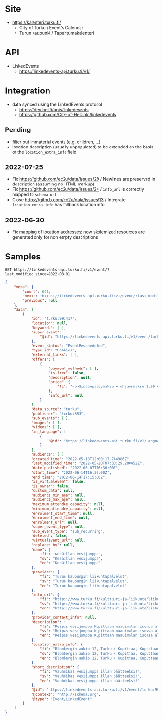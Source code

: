 # Site

* https://kalenteri.turku.fi/
  * City of Turku / Event's Calendar
  * Turun kaupunki / Tapahtumakalenteri

# API

* LinkedEvents
  * https://linkedevents-api.turku.fi/v1/

# Integration

* data synced using the LinkedEvents protocol
  * https://dev.hel.fi/apis/linkedevents
  * https://github.com/City-of-Helsinki/linkedevents

## Pending

- filter out immaterial events (e.g. children, …)
- location description (usually unpopulated) to be extended on the basis of the `location_extra_info` field

## 2022-07-25

* FIx https://github.com/ec2u/data/issues/29 / Newlines are preserved in description (assuming no HTML markup)
* Fix https://github.com/ec2u/data/issues/24 / `info_url` is correctly mapped to `schema.url`
* Close https://github.com/ec2u/data/issues/13 / Integrate `location_extra_info` has fallback location info

## 2022-06-30

* Fix mapping of location addresses: now skolemized resources are generated only for non empty descriptions

# Samples

```http
GET https://linkedevents-api.turku.fi/v1/event/?last_modified_since=2022-03-01
```

```json
{
    "meta": {
        "count": 641,
        "next": "https://linkedevents-api.turku.fi/v1/event/?last_modified_since=2022-05-15&page=2",
        "previous": null
    },
    "data": [
        {
            "id": "turku:991417",
            "location": null,
            "keywords": [ ],
            "super_event": {
                "@id": "https://linkedevents-api.turku.fi/v1/event/turku:991415/"
            },
            "event_status": "EventRescheduled",
            "type_id": "Hobbies",
            "external_links": [ ],
            "offers": [
                {
                    "payment_methods": [ ],
                    "is_free": false,
                    "description": null,
                    "price": {
                        "fi": "<p>Sisäänpääsymaksu + ohjausmaksu 2,50 €</p>"
                    },
                    "info_url": null
                }
            ],
            "data_source": "turku",
            "publisher": "turku:853",
            "sub_events": [ ],
            "images": [ ],
            "videos": [ ],
            "in_language": [
                {
                    "@id": "https://linkedevents-api.turku.fi/v1/language/fi/"
                }
            ],
            "audience": [ ],
            "created_time": "2022-05-18T12:00:17.744986Z",
            "last_modified_time": "2022-05-20T07:30:29.200452Z",
            "date_published": "2022-06-07T16:30:00Z",
            "start_time": "2022-06-14T16:30:00Z",
            "end_time": "2022-06-14T17:15:00Z",
            "is_virtualevent": false,
            "is_owner": false,
            "custom_data": null,
            "audience_min_age": null,
            "audience_max_age": null,
            "maximum_attendee_capacity": null,
            "minimum_attendee_capacity": null,
            "enrolment_start_time": null,
            "enrolment_end_time": null,
            "enrolment_url": null,
            "super_event_type": null,
            "sub_event_type": "sub_recurring",
            "deleted": false,
            "virtualevent_url": null,
            "replaced_by": null,
            "name": {
                "fi": "Kesäillan vesijumppa",
                "sv": "Kesäillan vesijumppa",
                "en": "Kesäillan vesijumppa"
            },
            "provider": {
                "fi": "Turun kaupungin liikuntapalvelut",
                "sv": "Turun kaupungin liikuntapalvelut",
                "en": "Turun kaupungin liikuntapalvelut"
            },
            "info_url": {
                "fi": "https://www.turku.fi/kulttuuri-ja-liikunta/liikunta/liikuntapaikat/uimapaikat-ja-vesiliikunta/maauimalat/vesijumpat",
                "sv": "https://www.turku.fi/kulttuuri-ja-liikunta/liikunta/liikuntapaikat/uimapaikat-ja-vesiliikunta/maauimalat/vesijumpat",
                "en": "https://www.turku.fi/kulttuuri-ja-liikunta/liikunta/liikuntapaikat/uimapaikat-ja-vesiliikunta/maauimalat/vesijumpat"
            },
            "provider_contact_info": null,
            "description": {
                "fi": "Reipas vesijumppa Kupittaan maauimalan isossa altaassa. Jumpataan altaan syvässä päässä ja käytetään kelluttavaa vesijuoksuvyötä. Halutessasi voit jumpata myös matalassa vedessä. Vaihtelevat ohjaajat ja ohjelma, välillä jumpataan välineillä välillä ilman. Välineet saat ohjaajalta, omaakin vesijuoksuvyötä voi halutessaan käyttää. Jokainen jumppaa oman kuntonsa mukaan. Aloittelijatkin rohkeasti mukaan jumppaamaan!Jokaiseen jumppaan ilmoittaudutaan etukäteen. Max. määrä 60 hlöä/jumppa.",
                "sv": "Reipas vesijumppa Kupittaan maauimalan isossa altaassa. Jumpataan altaan syvässä päässä ja käytetään kelluttavaa vesijuoksuvyötä. Halutessasi voit jumpata myös matalassa vedessä. Vaihtelevat ohjaajat ja ohjelma, välillä jumpataan välineillä välillä ilman. Välineet saat ohjaajalta, omaakin vesijuoksuvyötä voi halutessaan käyttää. Jokainen jumppaa oman kuntonsa mukaan. Aloittelijatkin rohkeasti mukaan jumppaamaan!Jokaiseen jumppaan ilmoittaudutaan etukäteen. Max. määrä 60 hlöä/jumppa.",
                "en": "Reipas vesijumppa Kupittaan maauimalan isossa altaassa. Jumpataan altaan syvässä päässä ja käytetään kelluttavaa vesijuoksuvyötä. Halutessasi voit jumpata myös matalassa vedessä. Vaihtelevat ohjaajat ja ohjelma, välillä jumpataan välineillä välillä ilman. Välineet saat ohjaajalta, omaakin vesijuoksuvyötä voi halutessaan käyttää. Jokainen jumppaa oman kuntonsa mukaan. Aloittelijatkin rohkeasti mukaan jumppaamaan!Jokaiseen jumppaan ilmoittaudutaan etukäteen. Max. määrä 60 hlöä/jumppa."
            },
            "location_extra_info": {
                "fi": "Blombergin aukio 12, Turku / Kupittaa, Kupittaan maauimala\n",
                "sv": "Blombergin aukio 12, Turku / Kupittaa, Kupittaan maauimala\n",
                "en": "Blombergin aukio 12, Turku / Kupittaa, Kupittaan maauimala\n"
            },
            "short_description": {
                "fi": "Vauhdikas vesijumppa illan päätteeksi!",
                "sv": "Vauhdikas vesijumppa illan päätteeksi!",
                "en": "Vauhdikas vesijumppa illan päätteeksi!"
            },
            "@id": "https://linkedevents-api.turku.fi/v1/event/turku:991417/",
            "@context": "http://schema.org",
            "@type": "Event/LinkedEvent"
        }
    ]
}
```

